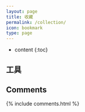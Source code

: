 ```yaml
---
layout: page
title: 收藏
permalink: /collection/
icon: bookmark
type: page
---
```


* content
{:toc}

## 工具


## Comments

{% include comments.html %}
